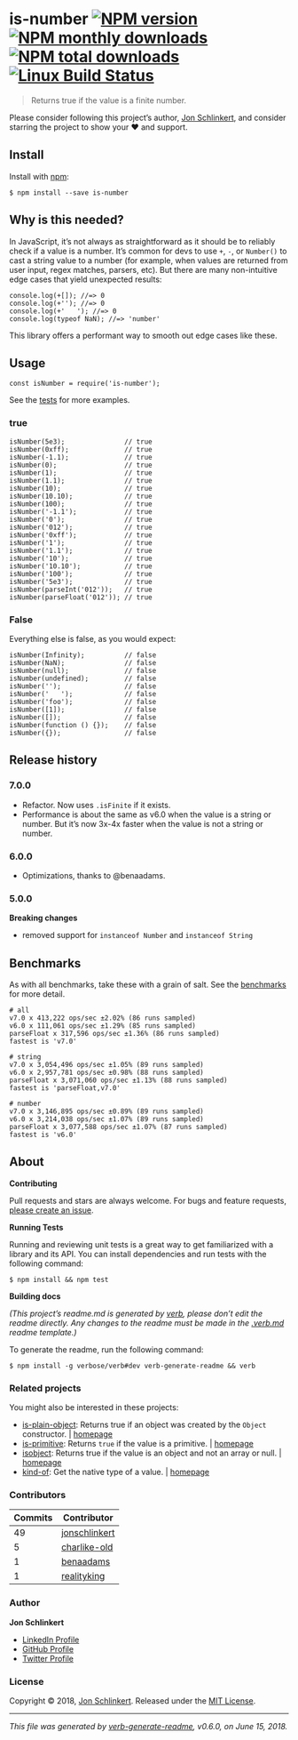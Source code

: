 is-number [![NPM version](https://img.shields.io/npm/v/is-number.svg?style=flat)](https://www.npmjs.com/package/is-number) [![NPM monthly downloads](https://img.shields.io/npm/dm/is-number.svg?style=flat)](https://npmjs.org/package/is-number) [![NPM total downloads](https://img.shields.io/npm/dt/is-number.svg?style=flat)](https://npmjs.org/package/is-number) [![Linux Build Status](https://img.shields.io/travis/jonschlinkert/is-number.svg?style=flat&label=Travis)](https://travis-ci.org/jonschlinkert/is-number)
==================================================================================================================================================================================================================================================================================================================================================================================================================================================================================================================================

> Returns true if the value is a finite number.

Please consider following this project’s author, [Jon Schlinkert](https://github.com/jonschlinkert), and consider starring the project to show your :heart: and support.

Install
-------

Install with [npm](https://www.npmjs.com/):

    $ npm install --save is-number

Why is this needed?
-------------------

In JavaScript, it’s not always as straightforward as it should be to reliably check if a value is a number. It’s common for devs to use `+`, `-`, or `Number()` to cast a string value to a number (for example, when values are returned from user input, regex matches, parsers, etc). But there are many non-intuitive edge cases that yield unexpected results:

    console.log(+[]); //=> 0
    console.log(+''); //=> 0
    console.log(+'   '); //=> 0
    console.log(typeof NaN); //=> 'number'

This library offers a performant way to smooth out edge cases like these.

Usage
-----

    const isNumber = require('is-number');

See the [tests](./test.js) for more examples.

### true

    isNumber(5e3);               // true
    isNumber(0xff);              // true
    isNumber(-1.1);              // true
    isNumber(0);                 // true
    isNumber(1);                 // true
    isNumber(1.1);               // true
    isNumber(10);                // true
    isNumber(10.10);             // true
    isNumber(100);               // true
    isNumber('-1.1');            // true
    isNumber('0');               // true
    isNumber('012');             // true
    isNumber('0xff');            // true
    isNumber('1');               // true
    isNumber('1.1');             // true
    isNumber('10');              // true
    isNumber('10.10');           // true
    isNumber('100');             // true
    isNumber('5e3');             // true
    isNumber(parseInt('012'));   // true
    isNumber(parseFloat('012')); // true

### False

Everything else is false, as you would expect:

    isNumber(Infinity);          // false
    isNumber(NaN);               // false
    isNumber(null);              // false
    isNumber(undefined);         // false
    isNumber('');                // false
    isNumber('   ');             // false
    isNumber('foo');             // false
    isNumber([1]);               // false
    isNumber([]);                // false
    isNumber(function () {});    // false
    isNumber({});                // false

Release history
---------------

### 7.0.0

-   Refactor. Now uses `.isFinite` if it exists.
-   Performance is about the same as v6.0 when the value is a string or number. But it’s now 3x-4x faster when the value is not a string or number.

### 6.0.0

-   Optimizations, thanks to <span class="citation" data-cites="benaadams">@benaadams</span>.

### 5.0.0

**Breaking changes**

-   removed support for `instanceof Number` and `instanceof String`

Benchmarks
----------

As with all benchmarks, take these with a grain of salt. See the [benchmarks](./benchmark/index.js) for more detail.

    # all
    v7.0 x 413,222 ops/sec ±2.02% (86 runs sampled)
    v6.0 x 111,061 ops/sec ±1.29% (85 runs sampled)
    parseFloat x 317,596 ops/sec ±1.36% (86 runs sampled)
    fastest is 'v7.0'

    # string
    v7.0 x 3,054,496 ops/sec ±1.05% (89 runs sampled)
    v6.0 x 2,957,781 ops/sec ±0.98% (88 runs sampled)
    parseFloat x 3,071,060 ops/sec ±1.13% (88 runs sampled)
    fastest is 'parseFloat,v7.0'

    # number
    v7.0 x 3,146,895 ops/sec ±0.89% (89 runs sampled)
    v6.0 x 3,214,038 ops/sec ±1.07% (89 runs sampled)
    parseFloat x 3,077,588 ops/sec ±1.07% (87 runs sampled)
    fastest is 'v6.0'

About
-----

**Contributing**

Pull requests and stars are always welcome. For bugs and feature requests, [please create an issue](../../issues/new).

**Running Tests**

Running and reviewing unit tests is a great way to get familiarized with a library and its API. You can install dependencies and run tests with the following command:

    $ npm install && npm test

**Building docs**

*(This project’s readme.md is generated by [verb](https://github.com/verbose/verb-generate-readme), please don’t edit the readme directly. Any changes to the readme must be made in the [.verb.md](.verb.md) readme template.)*

To generate the readme, run the following command:

    $ npm install -g verbose/verb#dev verb-generate-readme && verb

### Related projects

You might also be interested in these projects:

-   [is-plain-object](https://www.npmjs.com/package/is-plain-object): Returns true if an object was created by the `Object` constructor. | [homepage](https://github.com/jonschlinkert/is-plain-object "Returns true if an object was created by the `Object` constructor.")
-   [is-primitive](https://www.npmjs.com/package/is-primitive): Returns `true` if the value is a primitive. | [homepage](https://github.com/jonschlinkert/is-primitive "Returns `true` if the value is a primitive.")
-   [isobject](https://www.npmjs.com/package/isobject): Returns true if the value is an object and not an array or null. | [homepage](https://github.com/jonschlinkert/isobject "Returns true if the value is an object and not an array or null.")
-   [kind-of](https://www.npmjs.com/package/kind-of): Get the native type of a value. | [homepage](https://github.com/jonschlinkert/kind-of "Get the native type of a value.")

### Contributors

<table><thead><tr class="header"><th><strong>Commits</strong></th><th><strong>Contributor</strong></th></tr></thead><tbody><tr class="odd"><td>49</td><td><a href="https://github.com/jonschlinkert">jonschlinkert</a></td></tr><tr class="even"><td>5</td><td><a href="https://github.com/charlike-old">charlike-old</a></td></tr><tr class="odd"><td>1</td><td><a href="https://github.com/benaadams">benaadams</a></td></tr><tr class="even"><td>1</td><td><a href="https://github.com/realityking">realityking</a></td></tr></tbody></table>

### Author

**Jon Schlinkert**

-   [LinkedIn Profile](https://linkedin.com/in/jonschlinkert)
-   [GitHub Profile](https://github.com/jonschlinkert)
-   [Twitter Profile](https://twitter.com/jonschlinkert)

### License

Copyright © 2018, [Jon Schlinkert](https://github.com/jonschlinkert). Released under the [MIT License](LICENSE).

------------------------------------------------------------------------

*This file was generated by [verb-generate-readme](https://github.com/verbose/verb-generate-readme), v0.6.0, on June 15, 2018.*
